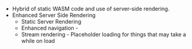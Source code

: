 - Hybrid of static WASM code and use of server-side rendering.
- Enhanced Server Side Rendering
	- Static Server Rendering
	- Enhanced navigation -
	- Stream rendering - Placeholder loading for things that may take a while on load